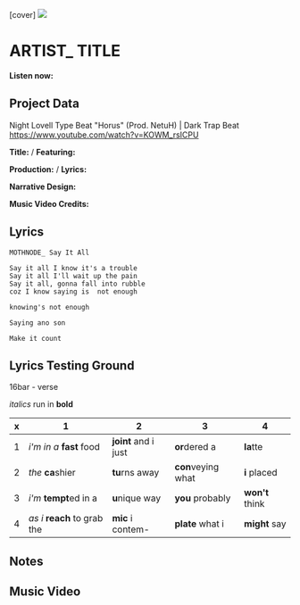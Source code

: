 [cover] ![](57175019_319474918741616_8502199518755923887_n.jpg)

# ARTIST_ TITLE

**Listen now:** 

## Project Data

Night Lovell Type Beat "Horus" (Prod. NetuH) | Dark Trap Beat
https://www.youtube.com/watch?v=KOWM_rsICPU


**Title:**  / **Featuring:** 

**Production:**  / **Lyrics:** 

**Narrative Design:**

**Music Video Credits:**

## Lyrics

```
MOTHNODE_ Say It All

Say it all I know it's a trouble
Say it all I'll wait up the pain
Say it all, gonna fall into rubble
coz I know saying is  not enough

knowing's not enough

Saying ano son

Make it count

```

## Lyrics Testing Ground

16bar - verse

*italics* run in
**bold**

| x | 1 | 2 | 3 | 4 |
|---|---|---|---|---|
| 1 | *i'm in a* **fast** food | **joint** and i just  | **or**dered a  | **la**tte  |
| 2 | *the* **ca**shier | **tu**rns away  |  **con**veying what |  **i** placed |
| 3 | *i'm* **tempt**ed in a | **u**nique way  |  **you** probably |  **won't** think |
| 4 | *as i* **reach** to grab the |  **mic** i contem-  | **plate** what i | **might** say |

## Notes

## Music Video
